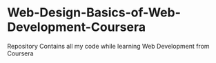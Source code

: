 # Web-Design-Basics-of-Web-Development-Coursera
Repository Contains all my code while learning Web Development from Coursera
